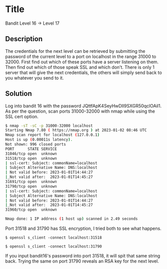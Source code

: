 # Title
Bandit Level 16 → Level 17

## Description
The credentials for the next level can be retrieved by submitting the password of the current level to a port on localhost in the range 31000 to 32000. First find out which of these ports have a server listening on them. Then find out which of those speak SSL and which don’t. There is only 1 server that will give the next credentials, the others will simply send back to you whatever you send to it.

## Solution
Log into bandit 16 with the password JQttfApK4SeyHwDlI9SXGR50qclOAil1.
As per the question, scan ports 31000-32000 with nmap while using the SSL cert option.

```bash
$ nmap -sT -sC -p 31000-32000 localhost
Starting Nmap 7.80 ( https://nmap.org ) at 2023-01-02 08:46 UTC
Nmap scan report for localhost (127.0.0.1)
Host is up (0.00011s latency).
Not shown: 996 closed ports
PORT      STATE SERVICE
31046/tcp open  unknown
31518/tcp open  unknown
| ssl-cert: Subject: commonName=localhost
| Subject Alternative Name: DNS:localhost
| Not valid before: 2023-01-01T14:44:27
|_Not valid after:  2023-01-01T14:45:27
31691/tcp open  unknown
31790/tcp open  unknown
| ssl-cert: Subject: commonName=localhost
| Subject Alternative Name: DNS:localhost
| Not valid before: 2023-01-01T14:44:27
|_Not valid after:  2023-01-01T14:45:27
31960/tcp open  unknown

Nmap done: 1 IP address (1 host up) scanned in 2.49 seconds
```

Port 31518 and 31790 has SSL encryption, I tried both to see what happens.

```
$ openssl s_client -connect localhost:31518

$ openssl s_client -connect localhost:31790
```

If you input bandit16's password into port 31518, it will spit that same string back.
Trying the same on port 31790 reveals an RSA key for the next level.
